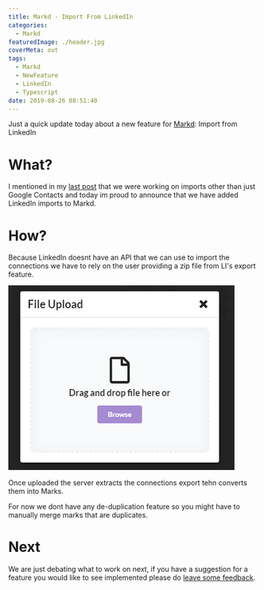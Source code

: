 ```yaml
---
title: Markd - Import From LinkedIn
categories:
  - Markd
featuredImage: ./header.jpg
coverMeta: out
tags:
  - Markd
  - NewFeature
  - LinkedIn
  - Typescript
date: 2019-08-26 08:51:40
---
```


Just a quick update today about a new feature for [Markd](https://markd.co): Import from LinkedIn

<!-- more -->

# What?

I mentioned in my [last post](/markd/markd-import-from-google-contacts) that we were working on imports other than just Google Contacts and today im proud to announce that we have added LinkedIn imports to Markd.

# How?

Because LinkedIn doesnt have an API that we can use to import the connections we have to rely on the user providing a zip file from LI's export feature.

![](./file-upload.png)

Once uploaded the server extracts the connections export tehn converts them into Marks.

For now we dont have any de-duplication feature so you might have to manually merge marks that are duplicates.

# Next

We are just debating what to work on next, if you have a suggestion for a feature you would like to see implemented please do [leave some feedback](https://markd.public.makerkit.co/).
